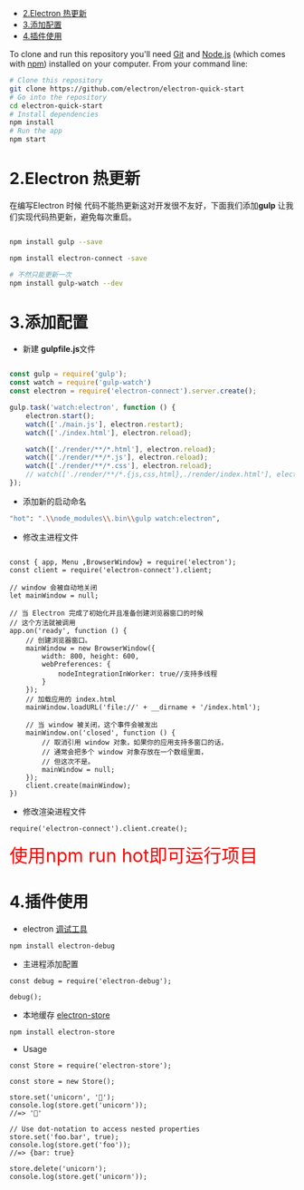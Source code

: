 

<!-- TOC -->

- [2.Electron 热更新](#2electron-%e7%83%ad%e6%9b%b4%e6%96%b0)
- [3.添加配置](#3%e6%b7%bb%e5%8a%a0%e9%85%8d%e7%bd%ae)
- [4.插件使用](#4%e6%8f%92%e4%bb%b6%e4%bd%bf%e7%94%a8)

<!-- /TOC -->

To clone and run this repository you'll need [Git](https://git-scm.com) and [Node.js](https://nodejs.org/en/download/) (which comes with [npm](http://npmjs.com)) installed on your computer. From your command line:

```bash
# Clone this repository
git clone https://github.com/electron/electron-quick-start
# Go into the repository
cd electron-quick-start
# Install dependencies
npm install
# Run the app
npm start
```

# 2.Electron 热更新

在编写Electron 时候 代码不能热更新这对开发很不友好，下面我们添加**gulp** 让我们实现代码热更新，避免每次重启。

```bash

npm install gulp --save

npm install electron-connect -save

# 不然只能更新一次
npm install gulp-watch --dev

```

# 3.添加配置

- 新建 **gulpfile.js**文件
```js

const gulp = require('gulp');
const watch = require('gulp-watch')
const electron = require('electron-connect').server.create();

gulp.task('watch:electron', function () {
    electron.start();
    watch(['./main.js'], electron.restart);
    watch(['./index.html'], electron.reload);

    watch(['./render/**/*.html'], electron.reload);
    watch(['./render/**/*.js'], electron.reload);
    watch(['./render/**/*.css'], electron.reload);
    // watch(['./render/**/*.{js,css,html},./render/index.html'], electron.reload);
});

```


- 添加新的启动命名
```bash
"hot": ".\\node_modules\\.bin\\gulp watch:electron",
```


- 修改主进程文件
```node

const { app, Menu ,BrowserWindow} = require('electron');
const client = require('electron-connect').client;
 
// window 会被自动地关闭
let mainWindow = null;
 
// 当 Electron 完成了初始化并且准备创建浏览器窗口的时候
// 这个方法就被调用
app.on('ready', function () {
    // 创建浏览器窗口。
    mainWindow = new BrowserWindow({
        width: 800, height: 600,
        webPreferences: {
            nodeIntegrationInWorker: true//支持多线程
        }
    });
    // 加载应用的 index.html
    mainWindow.loadURL('file://' + __dirname + '/index.html');

    // 当 window 被关闭，这个事件会被发出
    mainWindow.on('closed', function () {
        // 取消引用 window 对象，如果你的应用支持多窗口的话，
        // 通常会把多个 window 对象存放在一个数组里面，
        // 但这次不是。
        mainWindow = null;
    });
    client.create(mainWindow);
})

```

- 修改渲染进程文件

```html
require('electron-connect').client.create();
```

<font color="red" size="6px">使用npm run hot即可运行项目</font>


# 4.插件使用
- electron  [调试工具](https://github.com/sindresorhus/electron-debug)

```
npm install electron-debug
```

- 主进程添加配置
```
const debug = require('electron-debug');

debug();
```

- 本地缓存 [electron-store](https://github.com/sindresorhus/electron-store)
```
npm install electron-store
```
- Usage
```
const Store = require('electron-store');

const store = new Store();

store.set('unicorn', '🦄');
console.log(store.get('unicorn'));
//=> '🦄'

// Use dot-notation to access nested properties
store.set('foo.bar', true);
console.log(store.get('foo'));
//=> {bar: true}

store.delete('unicorn');
console.log(store.get('unicorn'));
```


